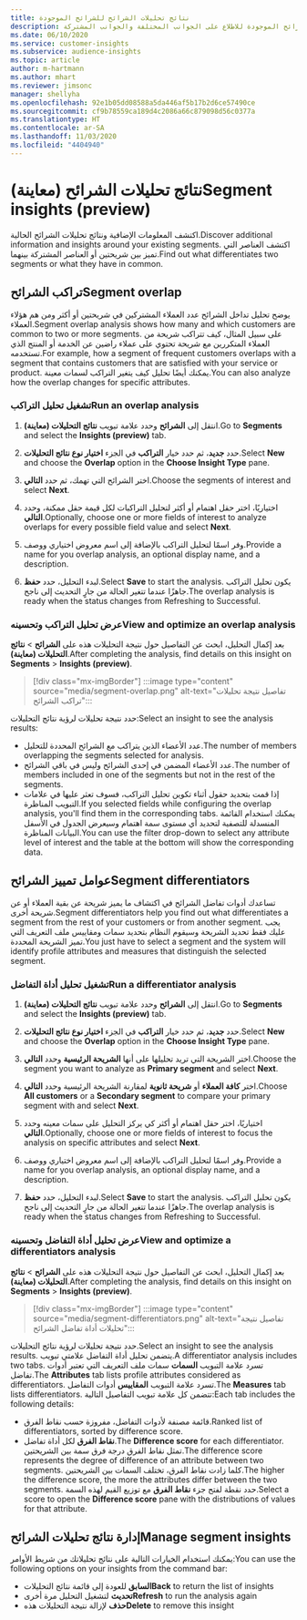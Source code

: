 ```yaml
---
title: نتائج تحليلات الشرائح للشرائح الموجودة
description: احصل على نتائج تحليلات الشرائح الموجودة للاطلاع على الجوانب المختلفة والجوانب المشتركة.
ms.date: 06/10/2020
ms.service: customer-insights
ms.subservice: audience-insights
ms.topic: article
author: m-hartmann
ms.author: mhart
ms.reviewer: jimsonc
manager: shellyha
ms.openlocfilehash: 92e1b05dd08588a5da446af5b17b2d6ce57490ce
ms.sourcegitcommit: cf9b78559ca189d4c2086a66c879098d56c0377a
ms.translationtype: HT
ms.contentlocale: ar-SA
ms.lasthandoff: 11/03/2020
ms.locfileid: "4404940"
---
```

# <a name="segment-insights-preview"></a><span data-ttu-id="bf342-103">نتائج تحليلات الشرائح (معاينة)</span><span class="sxs-lookup"><span data-stu-id="bf342-103">Segment insights (preview)</span></span>

<span data-ttu-id="bf342-104">اكتشف المعلومات الإضافية ونتائج تحليلات الشرائح الحالية.</span><span class="sxs-lookup"><span data-stu-id="bf342-104">Discover additional information and insights around your existing segments.</span></span> <span data-ttu-id="bf342-105">اكتشف العناصر التي تميز بين شريحتين أو العناصر المشتركة بينهما.</span><span class="sxs-lookup"><span data-stu-id="bf342-105">Find out what differentiates two segments or what they have in common.</span></span>

## <a name="segment-overlap"></a><span data-ttu-id="bf342-106">تراكب الشرائح</span><span class="sxs-lookup"><span data-stu-id="bf342-106">Segment overlap</span></span>

<span data-ttu-id="bf342-107">يوضح تحليل تداخل الشرائح عدد العملاء المشتركين في شريحتين أو أكثر ومن هم هؤلاء العملاء.</span><span class="sxs-lookup"><span data-stu-id="bf342-107">Segment overlap analysis shows how many and which customers are common to two or more segments.</span></span> <span data-ttu-id="bf342-108">على سبيل المثال، كيف تتراكب شريحة من العملاء المتكررين مع شريحة تحتوي على عملاء راضين عن الخدمة أو المنتج الذي تستخدمه.</span><span class="sxs-lookup"><span data-stu-id="bf342-108">For example, how a segment of frequent customers overlaps with a segment that contains customers that are satisfied with your service or product.</span></span>
<span data-ttu-id="bf342-109">يمكنك أيضًا تحليل كيف يتغير التراكب لسمات معينة.</span><span class="sxs-lookup"><span data-stu-id="bf342-109">You can also analyze how the overlap changes for specific attributes.</span></span>

### <a name="run-an-overlap-analysis"></a><span data-ttu-id="bf342-110">تشغيل تحليل التراكب</span><span class="sxs-lookup"><span data-stu-id="bf342-110">Run an overlap analysis</span></span>

1. <span data-ttu-id="bf342-111">انتقل إلى **الشرائح** وحدد علامة تبويب **نتائج التحليلات (معاينة)**.</span><span class="sxs-lookup"><span data-stu-id="bf342-111">Go to **Segments** and select the **Insights (preview)** tab.</span></span>

1. <span data-ttu-id="bf342-112">حدد **جديد**، ثم حدد خيار **التراكب** في الجزء **اختيار نوع نتائج التحليلات**.</span><span class="sxs-lookup"><span data-stu-id="bf342-112">Select **New** and choose the **Overlap** option in the **Choose Insight Type** pane.</span></span>

1. <span data-ttu-id="bf342-113">اختر الشرائح التي تهمك، ثم حدد **التالي**.</span><span class="sxs-lookup"><span data-stu-id="bf342-113">Choose the segments of interest and select **Next**.</span></span>

1. <span data-ttu-id="bf342-114">اختياريًا، اختر حقل اهتمام أو أكثر لتحليل التراكبات لكل قيمة حقل ممكنة، وحدد **التالي**.</span><span class="sxs-lookup"><span data-stu-id="bf342-114">Optionally, choose one or more fields of interest to analyze overlaps for every possible field value and select **Next**.</span></span>

1. <span data-ttu-id="bf342-115">وفر اسمًا لتحليل التراكب بالإضافة إلى اسم معروض اختياري ووصف.</span><span class="sxs-lookup"><span data-stu-id="bf342-115">Provide a name for you overlap analysis, an optional display name, and a description.</span></span>

1. <span data-ttu-id="bf342-116">لبدء التحليل، حدد **حفظ**.</span><span class="sxs-lookup"><span data-stu-id="bf342-116">Select **Save** to start the analysis.</span></span> <span data-ttu-id="bf342-117">يكون تحليل التراكب جاهزًا عندما تتغير الحالة من جارٍ التحديث إلى ناجح.</span><span class="sxs-lookup"><span data-stu-id="bf342-117">The overlap analysis is ready when the status changes from Refreshing to Successful.</span></span>

### <a name="view-and-optimize-an-overlap-analysis"></a><span data-ttu-id="bf342-118">عرض تحليل التراكب وتحسينه</span><span class="sxs-lookup"><span data-stu-id="bf342-118">View and optimize an overlap analysis</span></span>

<span data-ttu-id="bf342-119">بعد إكمال التحليل، ابحث عن التفاصيل حول نتيجة التحليلات هذه على **الشرائح** > **نتائج التحليلات (معاينة)**.</span><span class="sxs-lookup"><span data-stu-id="bf342-119">After completing the analysis, find details on this insight on **Segments** > **Insights (preview)**.</span></span>

> [!div class="mx-imgBorder"]
> :::image type="content" source="media/segment-overlap.png" alt-text="تفاصيل نتيجة تحليلات تراكب الشرائح":::

<span data-ttu-id="bf342-121">حدد نتيجة تحليلات لرؤية نتائج التحليلات:</span><span class="sxs-lookup"><span data-stu-id="bf342-121">Select an insight to see the analysis results:</span></span>

- <span data-ttu-id="bf342-122">عدد الأعضاء الذين يتراكب مع الشرائح المحددة للتحليل.</span><span class="sxs-lookup"><span data-stu-id="bf342-122">The number of members overlapping the segments selected for analysis.</span></span>
- <span data-ttu-id="bf342-123">عدد الأعضاء المضمن في إحدى الشرائح وليس في باقي الشرائح.</span><span class="sxs-lookup"><span data-stu-id="bf342-123">The number of members included in one of the segments but not in the rest of the segments.</span></span>
- <span data-ttu-id="bf342-124">إذا قمت بتحديد حقول أثناء تكوين تحليل التراكب، فسوف تعثر عليها في علامات التبويب المناظرة.</span><span class="sxs-lookup"><span data-stu-id="bf342-124">If you selected fields while configuring the overlap analysis, you'll find them in the corresponding tabs.</span></span> <span data-ttu-id="bf342-125">يمكنك استخدام القائمة المنسدلة للتصفية لتحديد أي مستوى سمة اهتمام وسيعرض الجدول في الأسفل البيانات المناظرة.</span><span class="sxs-lookup"><span data-stu-id="bf342-125">You can use the filter drop-down to select any attribute level of interest and the table at the bottom will show the corresponding data.</span></span>

## <a name="segment-differentiators"></a><span data-ttu-id="bf342-126">عوامل تمييز الشرائح</span><span class="sxs-lookup"><span data-stu-id="bf342-126">Segment differentiators</span></span>

<span data-ttu-id="bf342-127">تساعدك أدوات تفاضل الشرائح في اكتشاف ما يميز شريحة عن بقية العملاء أو عن شريحة أخرى.</span><span class="sxs-lookup"><span data-stu-id="bf342-127">Segment differentiators help you find out what differentiates a segment from the rest of your customers or from another segment.</span></span> <span data-ttu-id="bf342-128">يجب عليك فقط تحديد الشريحة وسيقوم النظام بتحديد سمات ومقاييس ملف التعريف التي تميز الشريحة المحددة.</span><span class="sxs-lookup"><span data-stu-id="bf342-128">You just have to select a segment and the system will identify profile attributes and measures that distinguish the selected segment.</span></span>

### <a name="run-a-differentiator-analysis"></a><span data-ttu-id="bf342-129">تشغيل تحليل أداة التفاضل</span><span class="sxs-lookup"><span data-stu-id="bf342-129">Run a differentiator analysis</span></span>

1. <span data-ttu-id="bf342-130">انتقل إلى **الشرائح** وحدد علامة تبويب **نتائج التحليلات (معاينة)**.</span><span class="sxs-lookup"><span data-stu-id="bf342-130">Go to **Segments** and select the **Insights (preview)** tab.</span></span>

1. <span data-ttu-id="bf342-131">حدد **جديد**، ثم حدد خيار **التراكب** في الجزء **اختيار نوع نتائج التحليلات**.</span><span class="sxs-lookup"><span data-stu-id="bf342-131">Select **New** and choose the **Overlap** option in the **Choose Insight Type** pane.</span></span>

1. <span data-ttu-id="bf342-132">اختر الشريحة التي تريد تحليلها على أنها **الشريحة الرئيسية** وحدد **التالي**.</span><span class="sxs-lookup"><span data-stu-id="bf342-132">Choose the segment you want to analyze as **Primary segment** and select **Next**.</span></span>

1. <span data-ttu-id="bf342-133">اختر **كافة العملاء** أو **شريحة ثانوية** لمقارنة الشريحة الرئيسية وحدد **التالي**.</span><span class="sxs-lookup"><span data-stu-id="bf342-133">Choose **All customers** or a **Secondary segment** to compare your primary segment with and select **Next**.</span></span>

1. <span data-ttu-id="bf342-134">اختياريًا، اختر حقل اهتمام أو أكثر كي يركز التحليل على سمات معينه وحدد **التالي**.</span><span class="sxs-lookup"><span data-stu-id="bf342-134">Optionally, choose one or more fields of interest to focus the analysis on specific attributes and select **Next**.</span></span>

1. <span data-ttu-id="bf342-135">وفر اسمًا لتحليل التراكب بالإضافة إلى اسم معروض اختياري ووصف.</span><span class="sxs-lookup"><span data-stu-id="bf342-135">Provide a name for you overlap analysis, an optional display name, and a description.</span></span>

1. <span data-ttu-id="bf342-136">لبدء التحليل، حدد **حفظ**.</span><span class="sxs-lookup"><span data-stu-id="bf342-136">Select **Save** to start the analysis.</span></span> <span data-ttu-id="bf342-137">يكون تحليل التراكب جاهزًا عندما تتغير الحالة من جارٍ التحديث إلى ناجح.</span><span class="sxs-lookup"><span data-stu-id="bf342-137">The overlap analysis is ready when the status changes from Refreshing to Successful.</span></span>

### <a name="view-and-optimize-a-differentiators-analysis"></a><span data-ttu-id="bf342-138">عرض تحليل أداة التفاضل وتحسينه</span><span class="sxs-lookup"><span data-stu-id="bf342-138">View and optimize a differentiators analysis</span></span>

<span data-ttu-id="bf342-139">بعد إكمال التحليل، ابحث عن التفاصيل حول نتيجة التحليلات هذه على **الشرائح** > **نتائج التحليلات (معاينة)**.</span><span class="sxs-lookup"><span data-stu-id="bf342-139">After completing the analysis, find details on this insight on **Segments** > **Insights (preview)**.</span></span>

> [!div class="mx-imgBorder"]
> :::image type="content" source="media/segment-differentiators.png" alt-text="تفاصيل نتيجة تحليلات أداة تفاضل الشرائح":::

<span data-ttu-id="bf342-141">حدد نتيجة تحليلات لرؤية نتائج التحليلات.</span><span class="sxs-lookup"><span data-stu-id="bf342-141">Select an insight to see the analysis results.</span></span> <span data-ttu-id="bf342-142">يتضمن تحليل أداة التفاضل علامتي تبويب.</span><span class="sxs-lookup"><span data-stu-id="bf342-142">A differentiator analysis includes two tabs.</span></span> <span data-ttu-id="bf342-143">تسرد علامة التبويب **السمات** سمات ملف التعريف التي تعتبر أدوات تفاضل.</span><span class="sxs-lookup"><span data-stu-id="bf342-143">The **Attributes** tab lists profile attributes considered as differentiators.</span></span> <span data-ttu-id="bf342-144">تسرد علامة التبويب **المقاييس** أدوات التفاضل.</span><span class="sxs-lookup"><span data-stu-id="bf342-144">The **Measures** tab lists differentiators.</span></span> <span data-ttu-id="bf342-145">تتضمن كل علامة تبويب التفاصيل التالية:</span><span class="sxs-lookup"><span data-stu-id="bf342-145">Each tab includes the following details:</span></span>

- <span data-ttu-id="bf342-146">قائمة مصنفة لأدوات التفاضل، مفروزة حسب نقاط الفرق.</span><span class="sxs-lookup"><span data-stu-id="bf342-146">Ranked list of differentiators, sorted by difference score.</span></span>
- <span data-ttu-id="bf342-147">**نقاط الفرق** لكل أداة تفاضل.</span><span class="sxs-lookup"><span data-stu-id="bf342-147">The **Difference score** for each differentiator.</span></span> <span data-ttu-id="bf342-148">تمثل نقاط الفرق درجة فرق سمة بين الشريحتين.</span><span class="sxs-lookup"><span data-stu-id="bf342-148">The difference score represents the degree of difference of an attribute between two segments.</span></span> <span data-ttu-id="bf342-149">كلما زادت نقاط الفرق، تختلف السمات بين الشريحتين.</span><span class="sxs-lookup"><span data-stu-id="bf342-149">The higher the difference score, the more the attributes differ between the two segments.</span></span> <span data-ttu-id="bf342-150">حدد نقطة لفتح جزء **نقاط الفرق** مع توزيع القيم لهذه السمة.</span><span class="sxs-lookup"><span data-stu-id="bf342-150">Select a score to open the **Difference score** pane with the distributions of values for that attribute.</span></span>

## <a name="manage-segment-insights"></a><span data-ttu-id="bf342-151">إدارة نتائج تحليلات الشرائح</span><span class="sxs-lookup"><span data-stu-id="bf342-151">Manage segment insights</span></span>

<span data-ttu-id="bf342-152">يمكنك استخدام الخيارات التالية على نتائج تحليلاتك من شريط الأوامر:</span><span class="sxs-lookup"><span data-stu-id="bf342-152">You can use the following options on your insights from the command bar:</span></span>

- <span data-ttu-id="bf342-153">**السابق** للعودة إلى قائمة نتائج التحليلات</span><span class="sxs-lookup"><span data-stu-id="bf342-153">**Back** to return the list of insights</span></span>
- <span data-ttu-id="bf342-154">**تحديث** لتشغيل التحليل مرة أخرى</span><span class="sxs-lookup"><span data-stu-id="bf342-154">**Refresh** to run the analysis again</span></span>
- <span data-ttu-id="bf342-155">**حذف** لإزالة نتيجة التحليلات هذه</span><span class="sxs-lookup"><span data-stu-id="bf342-155">**Delete** to remove this insight</span></span>
